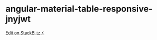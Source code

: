 # angular-material-table-responsive-jnyjwt

[Edit on StackBlitz ⚡️](https://stackblitz.com/edit/angular-material-table-responsive-jnyjwt)